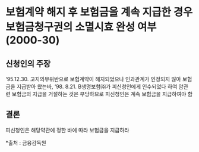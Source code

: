 # 보험계약 해지 후 보험금을 계속 지급한 경우 보험금청구권의 소멸시효 완성 여부(2000-30)

## 신청인의 주장
‘95.12.30. 고지의무위반으로 보험계약이 해지되었으나 인과관계가 인정되지 않아 보험금을 지급받아 왔는바, ‘98. 8.21. B생명보험㈜가 피신청인에게 인수되었다 하여 암관련 보험금의 지급을 거절하는 것은 부당하므로 피신청인은 계속 보험금을 지급하여야 함

## 결론
피신청인은 해당약관에 정한 바에 따라 보험금을 지급하라

*출처 : 금융감독원